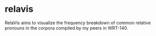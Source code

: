 # relavis

RelaVis aims to visualize the frequency breakdown of common relative pronouns in the corpora compiled by my peers in WRT-140.

